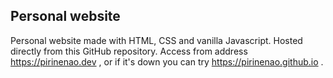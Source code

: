 ## Personal website

Personal website made with HTML, CSS and vanilla Javascript. Hosted directly from this GitHub repository.
Access from address https://pirinenao.dev , or if it's down you can try https://pirinenao.github.io .
